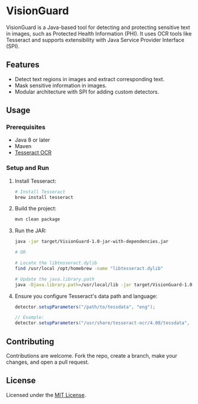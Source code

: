 # VisionGuard

VisionGuard is a Java-based tool for detecting and protecting sensitive text in images, such as Protected Health Information (PHI). It uses OCR tools like Tesseract and supports extensibility with Java Service Provider Interface (SPI).

## Features

- Detect text regions in images and extract corresponding text.
- Mask sensitive information in images.
- Modular architecture with SPI for adding custom detectors.

## Usage

### Prerequisites
- Java 8 or later
- Maven
- [Tesseract OCR](https://github.com/tesseract-ocr/tessdata)

### Setup and Run

1. Install Tesseract:

   ```sh
   # Install Tesseract
   brew install tesseract
   ```

2. Build the project:

   ```sh
   mvn clean package
   ```

3. Run the JAR:

   ```sh
   java -jar target/VisionGuard-1.0-jar-with-dependencies.jar

   # OR

   # Locate the libtesseract.dylib
   find /usr/local /opt/homebrew -name "libtesseract.dylib"

   # Update the java.library.path
   java -Djava.library.path=/usr/local/lib -jar target/VisionGuard-1.0-jar
   ```

3. Ensure you configure Tesseract's data path and language:

   ```java
   detector.setupParameters("/path/to/tessdata", "eng");

   // Example:
   detector.setupParameters("/usr/share/tesseract-ocr/4.00/tessdata", "eng");
   ```

## Contributing

Contributions are welcome. Fork the repo, create a branch, make your changes, and open a pull request.

## License

Licensed under the [MIT License](LICENSE).

<br>
